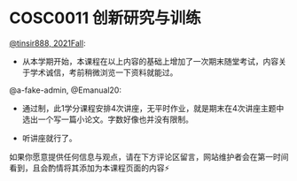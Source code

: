 
# COSC0011 创新研究与训练

[@tinsir888, 2021Fall](https://github.com/tinsir888):

- 从本学期开始，本课程在以上内容的基础上增加了一次期末随堂考试，内容关于学术诚信，考前稍微浏览一下资料就能过。

@a-fake-admin, @Emanual20:

- 通过制，此1学分课程安排4次讲座，无平时作业，就是期末在4次讲座主题中选出一个写一篇小论文。字数好像也并没有限制。

- 听讲座就行了。

如果你愿意提供任何信息与观点，请在下方评论区留言，网站维护者会在第一时间看到，且会酌情将其添加为本课程页面的内容⚡️

